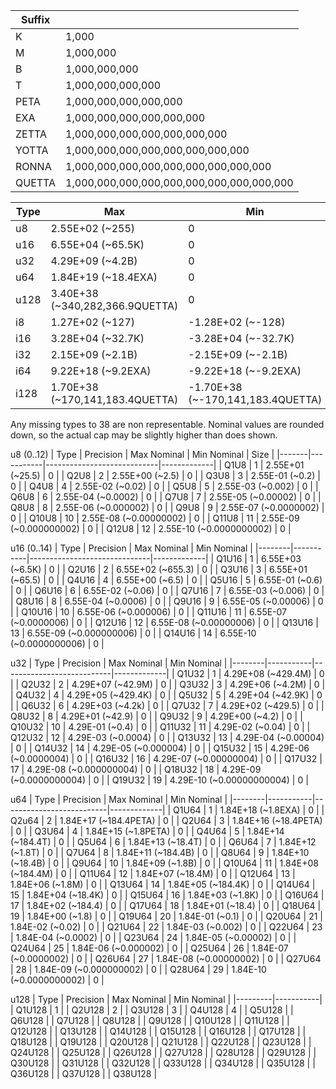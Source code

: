 | Suffix |                                           |
|--------|-------------------------------------------|
| K      | 1,000                                     |
| M      | 1,000,000                                 |
| B      | 1,000,000,000                             |
| T      | 1,000,000,000,000                         |
| PETA   | 1,000,000,000,000,000                     |
| EXA    | 1,000,000,000,000,000,000                 |
| ZETTA  | 1,000,000,000,000,000,000,000             |
| YOTTA  | 1,000,000,000,000,000,000,000,000         |
| RONNA  | 1,000,000,000,000,000,000,000,000,000     |
| QUETTA | 1,000,000,000,000,000,000,000,000,000,000 |

| Type | Max                             | Min                               | Size |
|------|---------------------------------|-----------------------------------|------|
| u8   | 2.55E+02 (~255)                 | 0                                 | 1    |
| u16  | 6.55E+04 (~65.5K)               | 0                                 | 2    |
| u32  | 4.29E+09 (~4.2B)                | 0                                 | 4    |
| u64  | 1.84E+19 (~18.4EXA)             | 0                                 | 8    |
| u128 | 3.40E+38 (~340,282,366.9QUETTA) | 0                                 | 16   |
| i8   | 1.27E+02 (~127)                 | -1.28E+02 (~-128)                 | 1    |
| i16  | 3.28E+04 (~32.7K)               | -3.28E+04 (~-32.7K)               | 2    |
| i32  | 2.15E+09 (~2.1B)                | -2.15E+09 (~-2.1B)                | 4    |
| i64  | 9.22E+18 (~9.2EXA)              | -9.22E+18 (~-9.2EXA)              | 8    |
| i128 | 1.70E+38 (~170,141,183.4QUETTA) | -1.70E+38 (~-170,141,183.4QUETTA) | 16   |


Any missing types to 38 are non representable. Nominal values are rounded down, so the actual cap may be slightly higher than does shown.

u8 (0..12)
| Type  | Precision | Max Nominal                | Min Nominal | Size |
|-------|-----------|----------------------------|-------------|
| Q1U8  | 1         | 2.55E+01 (~25.5)           | 0           |
| Q2U8  | 2         | 2.55E+00 (~2.5)            | 0           |
| Q3U8  | 3         | 2.55E-01 (~0.2)            | 0           |
| Q4U8  | 4         | 2.55E-02 (~0.02)           | 0           |
| Q5U8  | 5         | 2.55E-03 (~0.002)          | 0           |
| Q6U8  | 6         | 2.55E-04 (~0.0002)         | 0           |
| Q7U8  | 7         | 2.55E-05 (~0.00002)        | 0           |
| Q8U8  | 8         | 2.55E-06 (~0.000002)       | 0           |
| Q9U8  | 9         | 2.55E-07 (~0.0000002)      | 0           |
| Q10U8 | 10        | 2.55E-08 (~0.00000002)     | 0           |
| Q11U8 | 11        | 2.55E-09 (~0.000000002)    | 0           |
| Q12U8 | 12        | 2.55E-10 (~0.0000000002)   | 0           |

u16 (0..14)
| Type   | Precision | Max Nominal                  | Min Nominal |
|--------|-----------|------------------------------|-------------|
| Q1U16  | 1         | 6.55E+03 (~6.5K)             | 0           |
| Q2U16  | 2         | 6.55E+02 (~655.3)            | 0           |
| Q3U16  | 3         | 6.55E+01 (~65.5)             | 0           |
| Q4U16  | 4         | 6.55E+00 (~6.5)              | 0           |
| Q5U16  | 5         | 6.55E-01 (~0.6)              | 0           |
| Q6U16  | 6         | 6.55E-02 (~0.06)             | 0           |
| Q7U16  | 7         | 6.55E-03 (~0.006)            | 0           |
| Q8U16  | 8         | 6.55E-04 (~0.0006)           | 0           |
| Q9U16  | 9         | 6.55E-05 (~0.00006)          | 0           |
| Q10U16 | 10        | 6.55E-06 (~0.000006)         | 0           |
| Q11U16 | 11        | 6.55E-07 (~0.0000006)        | 0           |
| Q12U16 | 12        | 6.55E-08 (~0.00000006)       | 0           |
| Q13U16 | 13        | 6.55E-09 (~0.000000006)      | 0           |
| Q14U16 | 14        | 6.55E-10 (~0.0000000006)     | 0           |

u32
| Type   | Precision | Max Nominal               | Min Nominal |
|--------|-----------|---------------------------|-------------|
| Q1U32  | 1         | 4.29E+08 (~429.4M)        | 0           |
| Q2U32  | 2         | 4.29E+07 (~42.9M)         | 0           |
| Q3U32  | 3         | 4.29E+06 (~4.2M)          | 0           |
| Q4U32  | 4         | 4.29E+05 (~429.4K)        | 0           |
| Q5U32  | 5         | 4.29E+04 (~42.9K)         | 0           |
| Q6U32  | 6         | 4.29E+03 (~4.2k)          | 0           |
| Q7U32  | 7         | 4.29E+02 (~429.5)         | 0           |
| Q8U32  | 8         | 4.29E+01 (~42.9)          | 0           |
| Q9U32  | 9         | 4.29E+00 (~4.2)           | 0           |
| Q10U32 | 10        | 4.29E-01 (~0.4)           | 0           |
| Q11U32 | 11        | 4.29E-02 (~0.04)          | 0           |
| Q12U32 | 12        | 4.29E-03 (~0.0004)        | 0           |
| Q13U32 | 13        | 4.29E-04 (~0.00004)       | 0           |
| Q14U32 | 14        | 4.29E-05 (~0.000004)      | 0           |
| Q15U32 | 15        | 4.29E-06 (~0.0000004)     | 0           |
| Q16U32 | 16        | 4.29E-07 (~0.00000004)    | 0           |
| Q17U32 | 17        | 4.29E-08 (~0.000000004)   | 0           |
| Q18U32 | 18        | 4.29E-09 (~0.0000000004)  | 0           |
| Q19U32 | 19        | 4.29E-10 (~0.00000000004) | 0           |

u64
| Type   | Precision | Max Nominal              | Min Nominal |
|--------|-----------|--------------------------|-------------|
| Q1U64  | 1         | 1.84E+18 (~1.8EXA)       | 0           |
| Q2u64  | 2         | 1.84E+17 (~184.4PETA)    | 0           |
| Q2U64  | 3         | 1.84E+16 (~18.4PETA)     | 0           |
| Q3U64  | 4         | 1.84E+15 (~1.8PETA)      | 0           |
| Q4U64  | 5         | 1.84E+14 (~184.4T)       | 0           |
| Q5U64  | 6         | 1.84E+13 (~18.4T)        | 0           |
| Q6U64  | 7         | 1.84E+12 (~1.8T)         | 0           |
| Q7U64  | 8         | 1.84E+11 (~184.4B)       | 0           |
| Q8U64  | 9         | 1.84E+10 (~18.4B)        | 0           |
| Q9U64  | 10        | 1.84E+09 (~1.8B)         | 0           |
| Q10U64 | 11        | 1.84E+08 (~184.4M)       | 0           |
| Q11U64 | 12        | 1.84E+07 (~18.4M)        | 0           |
| Q12U64 | 13        | 1.84E+06 (~1.8M)         | 0           |
| Q13U64 | 14        | 1.84E+05 (~184.4K)       | 0           |
| Q14U64 | 15        | 1.84E+04 (~18.4K)        | 0           |
| Q15U64 | 16        | 1.84E+03 (~1.8K)         | 0           |
| Q16U64 | 17        | 1.84E+02 (~184.4)        | 0           |
| Q17U64 | 18        | 1.84E+01 (~18.4)         | 0           |
| Q18U64 | 19        | 1.84E+00 (~1.8)          | 0           |
| Q19U64 | 20        | 1.84E-01 (~0.1)          | 0           |
| Q20U64 | 21        | 1.84E-02 (~0.02)         | 0           |
| Q21U64 | 22        | 1.84E-03 (~0.002)        | 0           |
| Q22U64 | 23        | 1.84E-04 (~0.0002)       | 0           |
| Q23U64 | 24        | 1.84E-05 (~0.00002)      | 0           |
| Q24U64 | 25        | 1.84E-06 (~0.000002)     | 0           |
| Q25U64 | 26        | 1.84E-07 (~0.0000002)    | 0           |
| Q26U64 | 27        | 1.84E-08 (~0.00000002)   | 0           |
| Q27U64 | 28        | 1.84E-09 (~0.000000002)  | 0           |
| Q28U64 | 29        | 1.84E-10 (~0.0000000002) | 0           |

u128
| Type    | Precision | Max Nominal | Min Nominal |
|---------|-----------|
| Q1U128  | 1         | 
| Q2U128  | 2         |
| Q3U128  | 3         |
| Q4U128  | 4         |
| Q5U128  | 
| Q6U128  |
| Q7U128  |
| Q8U128  |
| Q9U128  |
| Q10U128 |
| Q11U128 |
| Q12U128 |
| Q13U128 |
| Q14U128 |
| Q15U128 |
| Q16U128 |
| Q17U128 |
| Q18U128 |
| Q19U128 |
| Q20U128 |
| Q21U128 |
| Q22U128 |
| Q23U128 |
| Q24U128 |
| Q25U128 |
| Q26U128 |
| Q27U128 |
| Q28U128 |
| Q29U128 |
| Q30U128 |
| Q31U128 |
| Q32U128 |
| Q33U128 |
| Q34U128 |
| Q35U128 |
| Q36U128 |
| Q37U128 |
| Q38U128 |